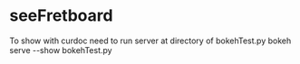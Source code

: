 # seeFretboard
To show with curdoc need to run server at directory of bokehTest.py
bokeh serve --show bokehTest.py
